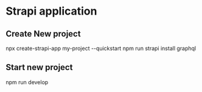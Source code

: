 # Strapi application
## Create New project

npx create-strapi-app my-project --quickstart
npm run strapi install graphql

## Start new project
npm run develop